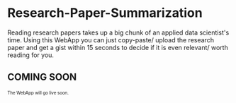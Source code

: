 # Research-Paper-Summarization

Reading research papers takes up a big chunk of an applied data scientist's time.
Using this WebApp you can just copy-paste/ upload the research paper and get a gist within 15 seconds to decide if it is even relevant/ worth reading for you.

## COMING SOON
<sub><sup>The WebApp will go live soon.</sup></sub>
